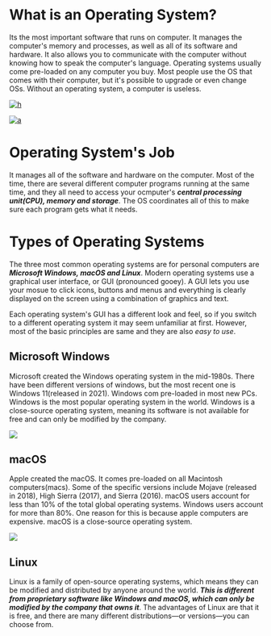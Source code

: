 # What is an Operating System? 
Its the most important software that runs on computer. It manages the computer's memory and processes, as well as all of its software and hardware. It also allows you to communicate with the computer without knowing how to speak the computer's language. Operating systems usually come pre-loaded on any computer you buy. Most people use the OS that comes with their computer, but it's possible to upgrade or even change OSs. Without an operating system, a computer is useless.

[![h](https://i.ytimg.com/an_webp/fkGCLIQx1MI/mqdefault_6s.webp?du=3000&sqp=CJSc25kG&rs=AOn4CLAbrSANKD1SuEEHvUryyXHsL7LBZw)](https://www.youtube.com/watch?v=fkGCLIQx1MI)

[![a](https://i.ytimg.com/an_webp/GjNp0bBrjmU/mqdefault_6s.webp?du=3000&sqp=CM-W25kG&rs=AOn4CLBiJWLoAz0tGe0Ft7UR3v-Ugi-NsQ)](https://www.youtube.com/watch?v=GjNp0bBrjmU&t=1s)

# Operating System's Job
It manages all of the software and hardware on the computer. Most of the time, there are several different computer programs running at the same time, and they all need to access your ocmputer's ***central processing unit(CPU), memory and storage***. The OS coordinates all of this to make sure each program gets what it needs.

# Types of Operating Systems
The three most common operating systems are for personal computers are ***Microsoft Windows, macOS and Linux***. Modern operating systems use a graphical user interface, or GUI (pronounced gooey). A GUI lets you use your mosue to click icons, buttons and menus and everything is clearly displayed on the screen using a combination of graphics and text.

Each operating system's GUI has a different look and feel, so if you switch to a different operating system it may seem unfamiliar at first. However, most of the basic principles are same and they are also *easy to use*.

## Microsoft Windows
Microsoft created the Windows operating system in the mid-1980s. There have been different versions of windows, but the most recent one is Windows 11(released in 2021). Windows com pre-loaded in most new PCs. Windows is the most popular operating system in the world. Windows is a close-source operating system, meaning its software is not available for free and can only be modified by the company.

![](https://media.gcflearnfree.org/content/55e069691496fdb039ceeecb_01_17_2014/understanding_os_windows_01279.jpg)

## macOS 
Apple created the macOS. It comes pre-loaded on all Macintosh computers(macs). Some of the specific versions include Mojave (released in 2018), High Sierra (2017), and Sierra (2016). macOS users account for less than 10% of the total global operating systems. Windows users account for more than 80%. One reason for this is because apple computers are expensive. macOS is a close-source operating system.

![](https://media.gcflearnfree.org/content/55e069691496fdb039ceeecb_01_17_2014/understanding_os_mac_01404.jpg)

## Linux 
Linux is a family of open-source operating systems, which means they can be modified and distributed by anyone around the world. ***This is different from proprietary software like Windows and macOS, which can only be modified by the company that owns it***. The advantages of Linux are that it is free, and there are many different distributions—or versions—you can choose from.
